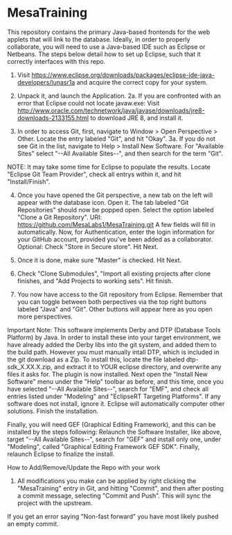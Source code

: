 # MesaTraining

This repository contains the primary Java-based frontends for the web applets that will link to the database. Ideally, in order to properly collaborate, you will need to use a Java-based IDE such as Eclipse or Netbeans. The steps below detail how to set up Eclipse, such that it correctly interfaces with this repo.

1. Visit https://www.eclipse.org/downloads/packages/eclipse-ide-java-developers/lunasr1a and acquire the correct copy for your system.


2. Unpack it, and launch the Application.
2a. If you are confronted with an error that Eclipse could not locate javaw.exe: Visit http://www.oracle.com/technetwork/java/javase/downloads/jre8-downloads-2133155.html to download JRE 8, and install it. 


3. In order to access Git, first, navigate to Window > Open Perspective > Other. Locate the entry labeled "Git", and hit "Okay".
3a. If you do not see Git in the list, navigate to Help > Install New Software. For "Available Sites" select "--All Available Sites--", and then search for the term "Git". 

NOTE: It may take some time for Eclipse to populate the results. Locate "Eclipse Git Team Provider", check all entrys within it, and hit "Install/Finish".

4. Once you have opened the Git perspective, a new tab on the left will appear with the database icon. Open it. The tab labeled "Git Repositories" should now be popped open. Select the option labeled "Clone a Git Repository". 
URI: https://github.com/MesaLabs1/MesaTraining.git
A few fields will fill in automatically. 
Now, for Authentication, enter the login information for your GitHub account, provided you've been added as a collaborator. 
Optional: Check "Store in Secure store". Hit Next.


5. Once it is done, make sure "Master" is checked. Hit Next.

6. Check "Clone Submodules", "Import all existing projects after clone finishes, and "Add Projects to working sets". Hit finish.

7. You now have access to the Git repository from Eclipse. Remember that you can toggle between both perpectives via the top 	 right buttons labeled "Java" and "Git". Other buttons will appear here as you open more perspectives.


Important Note: This software implements Derby and DTP (Database Tools Platform) by Java. In order to install these into your target environment, we have already added the Derby libs into the git system, and added them to the build path. However you must manually intall DTP, which is included in the git download as a Zip. To install this, locate the file labeled dtp-sdk_X.XX.X.zip, and extract it to YOUR eclipse directory, and overwrite any files it asks for. The plugin is now installed. Next open the "Install New Software" menu under the "Help" toolbar as before, and this time, once you have selected "--All Available Sites--", search for "EMF", and check all entries listed under "Modeling" and "EclipseRT Targeting Platforms". If any software does not install, ignore it. Eclipse will automatically computer other solutions. Finish the installation.

Finally, you will need GEF (Graphical Editing Framework), and this can be installed by the steps following: Relaunch the Software Installer, like above, target "--All Available Sites--", search for "GEF" and install only one, under "Modeling", called "Graphical Editing Framework GEF SDK". Finally, relaunch Eclipse to finalize the install.

How to Add/Remove/Update the Repo with your work

1. All modifications you make can be applied by right clicking the "MesaTraining" entry in Git, and hitting "Commit", and then after posting a commit message, selecting "Commit and Push". This will sync the project with the upstream.

If you get an error saying "Non-fast forward" you have most likely pushed an empty commit.
